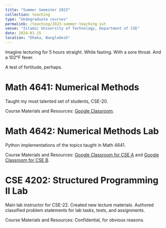 ```yaml
---
title: "Summer Semester 2023"
collection: teaching
type: "Undegraduate courses"
permalink: /teaching/2023-summer-teaching-iut
venue: "Islamic University of Technology, Department of CSE"
date: 2024-01-15
location: "Dhaka, Bangladesh"
---
```


Imagine lecturing for 5 hours straight. While fasting. With a sore throat. And a 102&deg;F fever.

A test of fortitude, perhaps.

Math 4641: Numerical Methods
======
Taught my most talented set of students, CSE-20.

Course Materials and Resources: [Google Classroom](https://classroom.google.com/c/NjQ2ODg3NDEyNjg1?cjc=tfgz3j7).

Math 4642: Numerical Methods Lab
======
Python implementations of the topics taught in Math 4641.

Course Materials and Resources: [Google Classroom for CSE A](https://classroom.google.com/c/NjQ2ODg3NDkwOTMw?cjc=tu2lmzk) and [Google Classroom for CSE B](https://classroom.google.com/c/NjQ2ODg3NDU1NzA1?cjc=62ccgep).

CSE 4202: Structured Programming II Lab
======
Main lab instructor for CSE-22. Created new lecture materials. Authored classified problem statements for lab tasks, tests, and assignments.

Course Materials and Resources: Confidential, for obvious reasons.